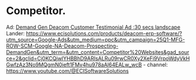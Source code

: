 # Competitor.
Ad: [Demand Gen Deacom Customer Testimonial Ad :30 secs landscape](https://youtu.be/ZUvwP5vI2OU) Lander: https://www.ecisolutions.com/products/deacom-erp-software/?utm_source=Google-Ads&utm_medium=ppc&utm_campaign=25Q1-MFG-ROW-SCM-Google-NA-Deacom-Prospecting-DemandGen&utm_term=&utm_content=Competitor%20Websites&gad_source=2&gclid=Cj0KCQjwlYHBBhD9ARIsALRu09rwCR0Xy2XeFi9VrpoWdyVkHGwfzAz3No9MQgmN0ieft1FMv4hu978aAl64EALw_wcB - channel: https://www.youtube.com/@ECISoftwareSolutions
